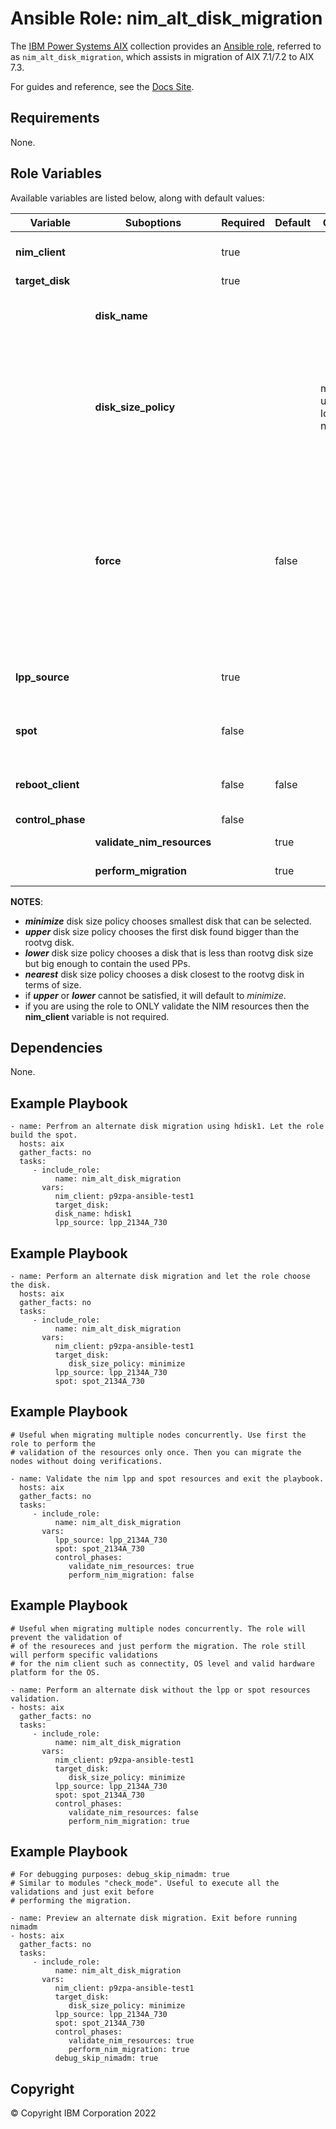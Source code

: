 # Ansible Role: nim_alt_disk_migration
The [IBM Power Systems AIX](../../README.md) collection provides an [Ansible role](https://docs.ansible.com/ansible/latest/user_guide/playbooks_reuse_roles.html), referred to as `nim_alt_disk_migration`, which assists in migration of AIX 7.1/7.2 to AIX 7.3.

For guides and reference, see the [Docs Site](https://ibm.github.io/ansible-power-aix/roles.html).

## Requirements

None.

## Role Variables

Available variables are listed below, along with default values:

| Variable           | Suboptions | Required | Default | Choices | Comments |
|--------------------|------------|----------|---------|---------|----------|
| **nim_client**     |            | true     |         |         | Specifies a NIM object name that is associated to the NIM client LPAR to be migrated. |
| **target_disk**    |            | true     |         |         |          |
|                    | **disk_name**  |          |         |         | Specifies the physical volume by name where the alternate disk will be created. |
|                    | **disk_size_policy** |    |         | minimize, upper, lower, nearest | Specifies the disk size policy to automatically determine a valid physical volume that fits the policy where the alternate disk will be created. If an alternate disk named '*altinst_rootvg*' or '*old_rootvg*' exists, the role will fail unless force option is used. |
|                    | **force**  |          | false   |         | If physical volume specified by I(target_disk.disk_name) belongs to 'altinst_rootvg', 'old_rootvg', or a varied on volume group then that physical volume will be cleaned up. If **target_disk.disk_size_policy** is specified and an alternate disk named '*altinst_rootvg*' or '*old_rootvg*' already exists, then it will clean up the physical volume it occupies. |
| **lpp_source**     |            | true     |         |         | Specifies a NIM object name associated to a LPP resource for the desired level of migration. |
| **spot**           |            | false    |         |         | Specifies a NIM object name associated to a SPOT resource associated to the specified **lpp_source**. |
| **reboot_client**  |            | false    | false   |         | Specifies if the NIM client LPAR will be automatically rebooted after successfully creating the alternate disk. |
| **control_phase**  |            | false    |         |         |            |
|                    | **validate_nim_resources** |  | true |    | if set to false, then it will skip validation of NIM resources |
|                    | **perform_migration** |  | true |         | if set to false, then it will skip the actual migration task |

**NOTES**:
- ***minimize*** disk size policy chooses smallest disk that can be selected.
- ***upper*** disk size policy chooses the first disk found bigger than the rootvg disk.
- ***lower*** disk size policy chooses a disk that is less than rootvg disk size but big
enough to contain the used PPs.
- ***nearest*** disk size policy chooses a disk closest to the rootvg disk in terms of size.
- if ***upper*** or ***lower*** cannot be satisfied, it will default to *minimize*.
- if you are using the role to ONLY validate the NIM resources then the **nim_client**
variable is not required.


## Dependencies

None.

## Example Playbook

    - name: Perfrom an alternate disk migration using hdisk1. Let the role build the spot.
      hosts: aix
      gather_facts: no
      tasks:
         - include_role:
              name: nim_alt_disk_migration
           vars:
              nim_client: p9zpa-ansible-test1
              target_disk:
              disk_name: hdisk1
              lpp_source: lpp_2134A_730

## Example Playbook

    - name: Perform an alternate disk migration and let the role choose the disk.
      hosts: aix
      gather_facts: no
      tasks:
         - include_role:
              name: nim_alt_disk_migration
           vars:
              nim_client: p9zpa-ansible-test1
              target_disk:
                 disk_size_policy: minimize
              lpp_source: lpp_2134A_730
              spot: spot_2134A_730

## Example Playbook

    # Useful when migrating multiple nodes concurrently. Use first the role to perform the
    # validation of the resources only once. Then you can migrate the nodes without doing verifications.

    - name: Validate the nim lpp and spot resources and exit the playbook.
      hosts: aix
      gather_facts: no
      tasks:
         - include_role:
              name: nim_alt_disk_migration
           vars:
              lpp_source: lpp_2134A_730
              spot: spot_2134A_730
              control_phases:
                 validate_nim_resources: true
                 perform_nim_migration: false

## Example Playbook

    # Useful when migrating multiple nodes concurrently. The role will prevent the validation of 
    # of the resoureces and just perform the migration. The role still will perform specific validations
    # for the nim client such as connectity, OS level and valid hardware platform for the OS.

    - name: Perform an alternate disk without the lpp or spot resources validation.
    - hosts: aix
      gather_facts: no
      tasks:
         - include_role:
              name: nim_alt_disk_migration
           vars:
              nim_client: p9zpa-ansible-test1
              target_disk:
                 disk_size_policy: minimize
              lpp_source: lpp_2134A_730
              spot: spot_2134A_730
              control_phases:
                 validate_nim_resources: false
                 perform_nim_migration: true

## Example Playbook

    # For debugging purposes: debug_skip_nimadm: true
    # Similar to modules "check_mode". Useful to execute all the validations and just exit before
    # performing the migration. 

    - name: Preview an alternate disk migration. Exit before running nimadm
    - hosts: aix
      gather_facts: no
      tasks:
         - include_role:
              name: nim_alt_disk_migration
           vars:
              nim_client: p9zpa-ansible-test1
              target_disk:
                 disk_size_policy: minimize
              lpp_source: lpp_2134A_730
              spot: spot_2134A_730
              control_phases:
                 validate_nim_resources: true
                 perform_nim_migration: true
              debug_skip_nimadm: true

## Copyright
© Copyright IBM Corporation 2022
